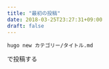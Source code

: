 ```yaml
---
title: "最初の投稿"
date: 2018-03-25T23:27:31+09:00
draft: false
---
```


```
hugo new カテゴリー/タイトル.md
```

で投稿する
